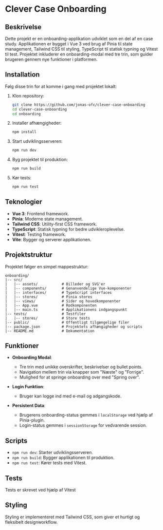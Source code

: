 # Clever Case Onboarding

## Beskrivelse
Dette projekt er en onboarding-applikation udviklet som en del af en case study. Applikationen er bygget i Vue 3 ved brug af Pinia til state management, Tailwind CSS til styling, TypeScript til statisk typning og Vitest til test. Projektet inkluderer en onboarding-modal med tre trin, som guider brugeren gennem nye funktioner i platformen.

## Installation
Følg disse trin for at komme i gang med projektet lokalt:

1. Klon repository:
   ```bash
   git clone https://github.com/jonas-ofc/clever-case-onboarding
   cd clever-case-onboarding
   cd onboarding
   ```

2. Installer afhængigheder:
   ```bash
   npm install
   ```

3. Start udviklingsserveren:
   ```bash
   npm run dev
   ```

4. Byg projektet til produktion:
   ```bash
   npm run build
   ```

5. Kør tests:
   ```bash
   npm run test
   ```

## Teknologier
- **Vue 3**: Frontend framework.
- **Pinia**: Moderne state management.
- **Tailwind CSS**: Utility-first CSS framework.
- **TypeScript**: Statisk typning for bedre udvikleroplevelse.
- **Vitest**: Testing framework.
- **Vite**: Bygger og serverer applikationen.

## Projektstruktur
Projektet følger en simpel mappestruktur:

```
onboarding/
|-- src/
|   |-- assets/           # Billeder og SVG'er
|   |-- components/       # Genanvendelige Vue-komponenter
|   |-- interfaces/       # TypeScript interfaces
|   |-- stores/           # Pinia stores
|   |-- views/            # Sider og hovedkomponenter
|   |-- App.vue           # Rodkomponenten
|   |-- main.ts           # Applikationens indgangspunkt
|-- tests/                # Testfiler
|   |-- stores/           # Store tests
|-- public/               # Offentligt tilgængelige filer
|-- package.json          # Projektets afhængigheder og scripts
|-- README.md             # Dokumentation
```

## Funktioner
- **Onboarding Modal**:
  - Tre trin med unikke overskrifter, beskrivelser og bullet points.
  - Navigation mellem trin via knapper som "Næste" og "Forrige".
  - Mulighed for at springe onboarding over med "Spring over".
- **Login Funktion**:
  - Bruger kan logge ind med e-mail og adgangskode.

- **Persistent Data**:
  - Brugerens onboarding-status gemmes i `localStorage` ved hjælp af Pinia-plugin.
  - Login-status gemmes i `sessionStorage` for vedvarende session.

## Scripts
- `npm run dev`: Starter udviklingsserveren.
- `npm run build`: Bygger applikationen til produktion.
- `npm run test`: Kører tests med Vitest.

## Tests
Tests er skrevet ved hjælp af Vitest

## Styling
Styling er implementeret med Tailwind CSS, som giver et hurtigt og fleksibelt designworkflow.
